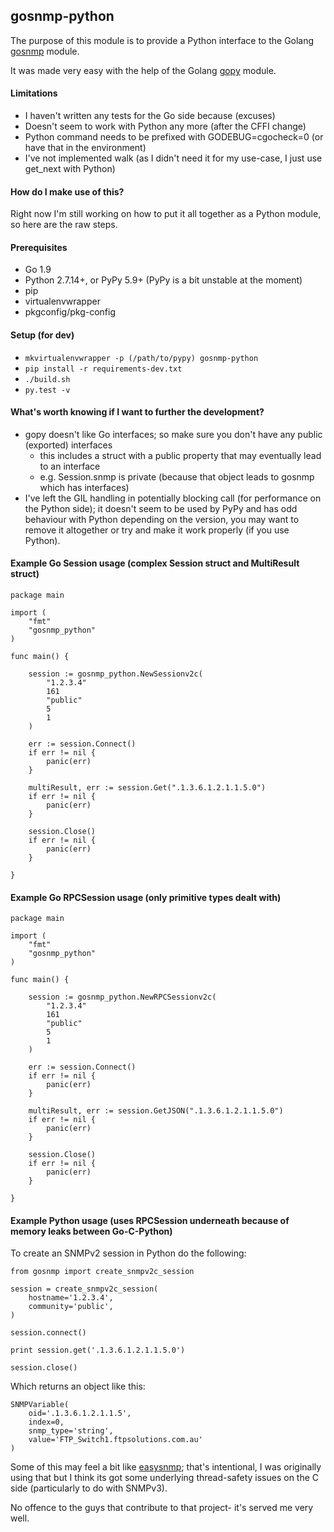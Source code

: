 ## gosnmp-python

The purpose of this module is to provide a Python interface to the Golang
[gosnmp](https://github.com/soniah/gosnmp) module.

It was made very easy with the help of the Golang
[gopy](https://github.com/go-python/gopy) module.

#### Limitations

* I haven't written any tests for the Go side because (excuses)
* Doesn't seem to work with Python any more (after the CFFI change)
* Python command needs to be prefixed with GODEBUG=cgocheck=0 (or have that in the environment)
* I've not implemented walk (as I didn't need it for my use-case, I just use get_next with Python)

#### How do I make use of this?

Right now I'm still working on how to put it all together as a Python module, so here are the raw steps.

#### Prerequisites

* Go 1.9
* Python 2.7.14+, or PyPy 5.9+ (PyPy is a bit unstable at the moment)
* pip
* virtualenvwrapper
* pkgconfig/pkg-config

#### Setup (for dev)

* ```mkvirtualenvwrapper -p (/path/to/pypy) gosnmp-python``` 
* ```pip install -r requirements-dev.txt```
* ```./build.sh```
* ```py.test -v```

#### What's worth knowing if I want to further the development?

* gopy doesn't like Go interfaces; so make sure you don't have any public (exported) interfaces
    * this includes a struct with a public property that may eventually lead to an interface
    * e.g. Session.snmp is private (because that object leads to gosnmp which has interfaces)
* I've left the GIL handling in potentially blocking call (for performance on the Python side);
  it doesn't seem to be used by PyPy and has odd behaviour with Python depending on the version,
  you may want to remove it altogether or try and make it work properly (if you use Python).

#### Example Go Session usage (complex Session struct and MultiResult struct)

```
package main

import (
    "fmt"
    "gosnmp_python"
)

func main() {

    session := gosnmp_python.NewSessionv2c(
        "1.2.3.4"
        161
        "public"
        5
        1
    )
    
    err := session.Connect()
    if err != nil {
        panic(err)
    }
    
    multiResult, err := session.Get(".1.3.6.1.2.1.1.5.0")
    if err != nil {
        panic(err)
    }
    
    session.Close()
    if err != nil {
        panic(err)
    }

}
```

#### Example Go RPCSession usage (only primitive types dealt with)

```
package main

import (
    "fmt"
    "gosnmp_python"
)

func main() {

    session := gosnmp_python.NewRPCSessionv2c(
        "1.2.3.4"
        161
        "public"
        5
        1
    )
    
    err := session.Connect()
    if err != nil {
        panic(err)
    }
    
    multiResult, err := session.GetJSON(".1.3.6.1.2.1.1.5.0")
    if err != nil {
        panic(err)
    }
    
    session.Close()
    if err != nil {
        panic(err)
    }

}
```

#### Example Python usage (uses RPCSession underneath because of memory leaks between Go-C-Python)

To create an SNMPv2 session in Python do the following:

```
from gosnmp import create_snmpv2c_session

session = create_snmpv2c_session(
    hostname='1.2.3.4',
    community='public',
)

session.connect()

print session.get('.1.3.6.1.2.1.1.5.0')

session.close()
```

Which returns an object like this:

```
SNMPVariable(
    oid='.1.3.6.1.2.1.1.5', 
    index=0, 
    snmp_type='string', 
    value='FTP_Switch1.ftpsolutions.com.au'
)
```
 
Some of this may feel a bit like [easysnmp](https://github.com/kamakazikamikaze/easysnmp); that's intentional,
I was originally using that but I think its got some underlying thread-safety issues on the C side (particularly
to do with SNMPv3).

No offence to the guys that contribute to that project- it's served me very well.
